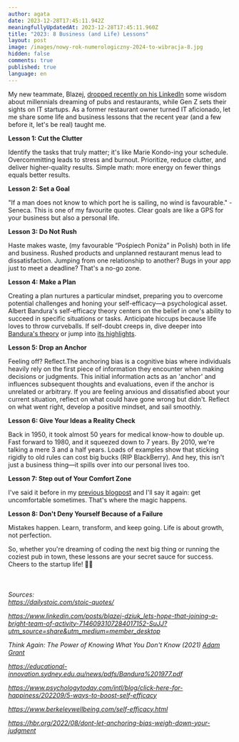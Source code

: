 ```yaml
---
author: agata
date: 2023-12-28T17:45:11.942Z
meaningfullyUpdatedAt: 2023-12-28T17:45:11.960Z
title: "2023: 8 Business (and Life) Lessons"
layout: post
image: /images/nowy-rok-numerologiczny-2024-to-wibracja-8.jpg
hidden: false
comments: true
published: true
language: en
---
```

My new teammate, Blazej, [dropped recently on his LinkedIn](https://www.linkedin.com/posts/blazej-dziuk_lets-hope-that-joining-a-bright-team-of-activity-7146093107284017152-SuJJ?utm_source=share&utm_medium=member_desktop) some wisdom about millennials dreaming of pubs and restaurants, while Gen Z sets their sights on IT startups. As a former restaurant owner turned IT aficionado, let me share some life and business lessons that the recent year (and a few before it, let's be real) taught me.

**Lesson 1: Cut the Clutter**

Identify the tasks that truly matter; it's like Marie Kondo-ing your schedule. Overcommitting leads to stress and burnout. Prioritize, reduce clutter, and deliver higher-quality results. Simple math: more energy on fewer things equals better results.

**Lesson 2: Set a Goal**

"If a man does not know to which port he is sailing, no wind is favourable." - Seneca. This is one of my favourite quotes. Clear goals are like a GPS for your business but also a personal life.

**Lesson 3: Do Not Rush**

Haste makes waste, (my favourable “Pośpiech Poniża” in Polish) both in life and business. Rushed products and unplanned restaurant menus lead to dissatisfaction. Jumping from one relationship to another? Bugs in your app just to meet a deadline? That's a no-go zone.

**Lesson 4: Make a Plan**

Creating a plan nurtures a particular mindset, preparing you to overcome potential challenges and honing your self-efficacy—a psychological asset. Albert Bandura's self-efficacy theory centers on the belief in one's ability to succeed in specific situations or tasks. Anticipate hiccups because life loves to throw curveballs. If self-doubt creeps in, dive deeper into [Bandura's theory](https://educational-innovation.sydney.edu.au/news/pdfs/Bandura%201977.pdf) or jump into [its highlights](https://www.psychologytoday.com/intl/blog/click-here-for-happiness/202209/5-ways-to-boost-self-efficacy). 

**Lesson 5: Drop an Anchor**

Feeling off? Reflect.The anchoring bias is a cognitive bias where individuals heavily rely on the first piece of information they encounter when making decisions or judgments. This initial information acts as an 'anchor' and influences subsequent thoughts and evaluations, even if the anchor is unrelated or arbitrary. If you are feeling anxious and dissatisfied about your current situation, reflect on what could have gone wrong but didn't. Reflect on what went right, develop a positive mindset, and sail smoothly.

**Lesson 6: Give Your Ideas a Reality Check**

Back in 1950, it took almost 50 years for medical know-how to double up. Fast forward to 1980, and it squeezed down to 7 years. By 2010, we're talking a mere 3 and a half years. Loads of examples show that sticking rigidly to old rules can cost big bucks (RIP BlackBerry). And hey, this isn't just a business thing—it spills over into our personal lives too.

**Lesson 7: Step out of Your Comfort Zone**

I've said it before in my [previous blogpost](https://brightinventions.pl/blog/stepping-out-of-your-comfort-zone/?utm_source=blog&utm_campaign=newblog) and I'll say it again: get uncomfortable sometimes. That's where the magic happens.

**Lesson 8: Don't Deny Yourself Because of a Failure**

Mistakes happen. Learn, transform, and keep going. Life is about growth, not perfection.

So, whether you're dreaming of coding the next big thing or running the coziest pub in town, these lessons are your secret sauce for success. Cheers to the startup life! 🚀🍻\
\
\
\
*Sources:*\
*https://dailystoic.com/stoic-quotes/*

*https://www.linkedin.com/posts/blazej-dziuk_lets-hope-that-joining-a-bright-team-of-activity-7146093107284017152-SuJJ?utm_source=share&utm_medium=member_desktop*

*Think Again: The Power of Knowing What You Don't Know (2021) [Adam Grant](https://www.amazon.com/Adam-Grant/e/B00ATUAAWE/ref=dp_byline_cont_book_1)* 

*https://educational-innovation.sydney.edu.au/news/pdfs/Bandura%201977.pdf*

*https://www.psychologytoday.com/intl/blog/click-here-for-happiness/202209/5-ways-to-boost-self-efficacy*

*https://www.berkeleywellbeing.com/self-efficacy.html*

*https://hbr.org/2022/08/dont-let-anchoring-bias-weigh-down-your-judgment*